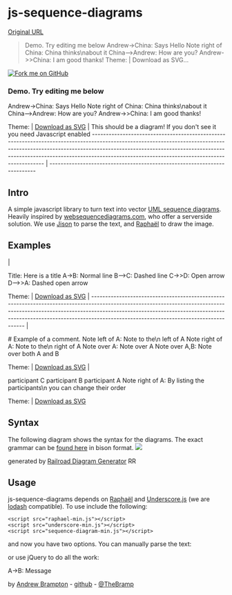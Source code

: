 # js-sequence-diagrams

[Original URL](http://bramp.github.io/js-sequence-diagrams/)

> Demo. Try editing me below Andrew->China: Says Hello Note right of China: China thinks\nabout it China–>Andrew: How are you? Andrew->>China: I am good thanks! Theme: | Download as SVG...

[![Fork me on GitHub](http://s3.amazonaws.com/github/ribbons/forkme_right_white_ffffff.png)](https://github.com/bramp/js-sequence-diagrams)

### Demo. Try editing me below

<div class="editor-wrapper">
  <p>Andrew-&gt;China: Says Hello Note right of China: China thinks\nabout it China–&gt;Andrew: How are you? Andrew-&gt;&gt;China: I am good thanks!</p>
</div>

 Theme: | [Download as SVG](http://bramp.github.io/js-sequence-diagrams/) | This should be a diagram! If you don't see it you need Javascript enabled
------------------------------------------------------------------------------------------------------------------------------------------------------------------------------------------------------------------------------------------------------------------------------------------------------- | -------------------------------------------------------------------------

## Intro

A simple javascript library to turn text into vector [UML sequence diagrams](http://en.wikipedia.org/wiki/Sequence_diagram). Heavily inspired by [websequencediagrams.com](http://www.websequencediagrams.com/), who offer a serverside solution. We use [Jison](http://zaach.github.com/jison/) to parse the text, and [Raphaël](http://raphaeljs.com/) to draw the image.

## Examples

 | <div class="editor-wrapper">
  <p>Title: Here is a title A-&gt;B: Normal line B–&gt;C: Dashed line C-&gt;&gt;D: Open arrow D–&gt;&gt;A: Dashed open arrow</p>
</div>

 Theme: | [Download as SVG](http://bramp.github.io/js-sequence-diagrams/)
 | ------------------------------------------------------------------------------------------------------------------------------------------------------------------------------------------------------------------------------------------------------------------------------------------------
 | <div class="editor-wrapper">
  <p># Example of a comment. Note left of A: Note to the\n left of A Note right of A: Note to the\n right of A Note over A: Note over A Note over A,B: Note over both A and B</p>
</div>

 Theme: | [Download as SVG](http://bramp.github.io/js-sequence-diagrams/)
 | <div class="editor-wrapper">
  <p>participant C participant B participant A Note right of A: By listing the participants\n you can change their order</p>
</div>

 Theme: | [Download as SVG](http://bramp.github.io/js-sequence-diagrams/)

## Syntax

The following diagram shows the syntax for the diagrams. The exact grammar can be [found here](https://github.com/bramp/js-sequence-diagrams/blob/master/src/grammar.jison) in bison format. ![](http://bramp.github.io/js-sequence-diagrams/images/grammar.png)

generated by [Railroad Diagram Generator](http://www.bottlecaps.de/rr/ui "http://www.bottlecaps.de/rr/ui") RR

## Usage

js-sequence-diagrams depends on [Raphaël](http://raphaeljs.com/) and [Underscore.js](http://underscorejs.org/) (we are [lodash](http://lodash.com/) compatible). To use include the following:

```
<script src="raphael-min.js"></script>
<script src="underscore-min.js"></script>
<script src="sequence-diagram-min.js"></script>
```

and now you have two options. You can manually parse the text:

<div id="diagram">
</div>

<script>
     var diagram = Diagram.parse(&quot;A-&gt;B: Message&quot;);
     diagram.drawSVG(&quot;diagram&quot;, {theme: &#39;hand&#39;});
    </script>



or use jQuery to do all the work:

<div class="diagram">A-&gt;B: Message</div>

<script>
    $(&quot;.diagram&quot;).sequenceDiagram({theme: &#39;hand&#39;});
    </script>



by [Andrew Brampton](http://bramp.net) - [github](https://github.com/bramp) - [@TheBramp](https://twitter.com/TheBramp)
